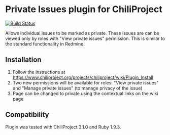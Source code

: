 # Private Issues plugin for ChiliProject

[![Build Status](https://secure.travis-ci.org/jnv/chiliproject_private_issues.png?branch=master)](http://travis-ci.org/jnv/chiliproject_private_issues)

Allows individual issues to be marked as private. These issues are can be viewed only by roles with "View private issues" permission. This is similar to the standard functionality in Redmine.

## Installation

1. Follow the instructions at https://www.chiliproject.org/projects/chiliproject/wiki/Plugin_Install
2. Two new permissions will be available for roles: "View private issues" and "Manage private issues" (to manage privacy of the issue)
3. Page can be changed to private using the contextual links on the wiki page

## Compatibility

Plugin was tested with ChiliProject 3.1.0 and Ruby 1.9.3.
